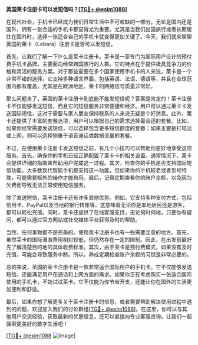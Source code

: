 **英国莱卡注册卡可以发短信吗？[[TG💪+ @esim1088](https://t.me/s/esim1088)]**

在现代社会，手机卡已经成为我们日常生活中不可或缺的一部分。无论是国内还是国外，拥有一张合适的手机卡都显得尤为重要。尤其是当我们出国旅行或者长期居住在国外时，选择一张适合自己的手机卡就变得更加关键了。今天，我们就来聊聊英国的莱卡（Lebara）注册卡是否可以发短信。

首先，让我们了解一下什么是莱卡注册卡。莱卡是一家专门为国际用户设计的预付费手机卡品牌，主要面向经常跨国旅行的人群。它的特点在于提供极具竞争力的价格和灵活的服务方案。对于那些需要在多个国家使用手机卡的人来说，莱卡是一个非常不错的选择。它支持多种语言界面，包括英语、法语、德语等，并且在全球范围内都有覆盖，尤其是在欧洲地区，莱卡的网络信号质量非常好。

那么问题来了，英国的莱卡注册卡到底能不能发短信呢？答案是肯定的！莱卡注册卡不仅能够发送短信，而且它的短信服务非常便捷和经济。用户可以通过莱卡卡发送国际短信，这对于需要与家人朋友保持联系的人来说无疑是个好消息。此外，莱卡还提供了丰富的套餐选项，用户可以根据自己的需求选择最合适的套餐。比如，如果你经常需要发送短信，可以选择包含更多短信额度的套餐；如果主要是打电话或上网，则可以选择侧重于语音通话或数据流量的套餐。

不过，在使用莱卡注册卡发送短信之前，有几个小技巧可以帮助你更好地享受这项服务。首先，确保你的手机已经正确配置了莱卡卡的相关设置。通常情况下，莱卡会提供详细的指南来帮助用户完成这一过程。其次，检查你的手机是否支持国际短信功能。大多数现代智能手机都支持这一功能，但如果你的手机较老或者型号特殊，可能需要额外的操作才能启用。最后，记得定期查看你的账户余额，以免因为欠费而导致无法正常使用短信服务。

除了发送短信，莱卡注册卡还有许多其他优势。例如，它支持多种支付方式，包括信用卡、PayPal以及当地的银行转账等。这意味着无论你是本地居民还是游客，都可以轻松充值。同时，莱卡还提供了在线客服支持，无论何时何地，只要你有疑问，都可以通过官方网站或社交媒体平台获得及时的帮助。

当然，任何事物都不是完美的。使用莱卡注册卡也有一些需要注意的地方。首先，虽然莱卡的国际漫游费用相对较低，但仍然存在一定的限制。因此，在出发前最好先了解清楚目的地的具体收费标准。其次，由于莱卡是预付费模式，如果没有及时充值，可能会导致服务中断。所以，养成定期检查账户余额的习惯是非常必要的。

总的来说，英国的莱卡注册卡是一款非常适合国际用户的手机卡。它不仅能够发送短信，还能满足用户在通话和上网方面的需求。如果你正在考虑购买一张适合国际使用的手机卡，不妨试试莱卡。它不仅能为你节省开支，还能让你在国外的生活更加便利和舒适。

最后，如果你想了解更多关于莱卡注册卡的信息，或者需要帮助解决使用过程中遇到的问题，欢迎加入我们的讨论群组[[TG💪+ @esim1088](https://t.me/s/esim1088)]。在这里，你可以与其他用户交流经验，获取最新的优惠信息，还可以直接向专业客服咨询。让我们一起探索更美好的数字生活吧！

[[TG💪+ @esim1088](https://t.me/s/esim1088) ![Image](https://i.postimg.cc/4NQfJmqS/Snipaste-2025-05-13-00-14-12.png)]